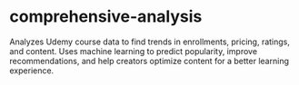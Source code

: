 # comprehensive-analysis
Analyzes Udemy course data to find trends in enrollments, pricing, ratings, and content. Uses machine learning to predict popularity, improve recommendations, and help creators optimize content for a better learning experience.
